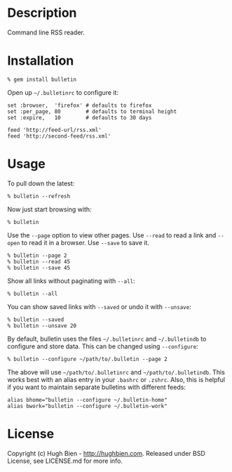 Description
===========

Command line RSS reader.

Installation
============

    % gem install bulletin

Open up `~/.bulletinrc` to configure it:

    set :browser,  'firefox' # defaults to firefox
    set :per_page, 80        # defaults to terminal height
    set :expire,   10        # defaults to 30 days

    feed 'http://feed-url/rss.xml'
    feed 'http://second-feed/rss.xml'

Usage
=====

To pull down the latest:

    % bulletin --refresh

Now just start browsing with:

    % bulletin

Use the `--page` option to view other pages.  Use `--read` to read a link and
`--open` to read it in a browser.  Use `--save` to save it.

    % bulletin --page 2
    % bulletin --read 45
    % bulletin --save 45

Show all links without paginating with `--all`:

    % bulletin --all

You can show saved links with `--saved` or undo it with `--unsave`:

    % bulletin --saved
    % bulletin --unsave 20

By default, bulletin uses the files `~/.bulletinrc` and `~/.bulletindb` to
configure and store data.  This can be changed using `--configure`:

    % bulletin --configure ~/path/to/.bulletin --page 2

The above will use `~/path/to/.bulletinrc` and `~/path/to/.bulletindb`.  This
works best with an alias entry in your `.bashrc` or `.zshrc`.  Also, this is
helpful if you want to maintain separate bulletins with different feeds:

    alias bhome="bulletin --configure ~/.bulletin-home"
    alias bwork="bulletin --configure ~/.bulletin-work"

License
=======

Copyright (c) Hugh Bien - http://hughbien.com.
Released under BSD License, see LICENSE.md for more info.
